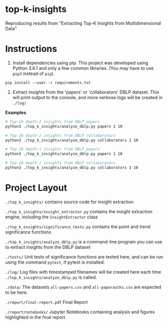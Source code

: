 # top-k-insights
Reproducing results from "Extracting Top-K Insights from Multidimensional Data"

# Instructions
1) Install dependencies using pip. This project was developed using Python 3.6.1 and only a few common libraries. (You may have to use `pip3` instead of `pip`).
```
pip install --user -r requirements.txt
```

2) Extract insights from the 'papers' or 'collaborators' DBLP dataset. This will print output to the console, and more verbose logs will be created in `./log/`

__Examples__
```sh
# Top-10 depth-2 insights from DBLP papers 
python3 ./top_k_insights/analyze_dblp.py papers 2 10

# Top-10 depth-2 insights from DBLP collaborators 
python3 ./top_k_insights/analyze_dblp.py collaborators 2 10

# Top-10 depth-1 insights from DBLP papers 
python3 ./top_k_insights/analyze_dblp.py papers 1 10

# Top-10 depth-1 insights from DBLP collaborators 
python3 ./top_k_insights/analyze_dblp.py collaborators 1 10
```

# Project Layout

`./top_k_insights/` contains source code for insight extraction

`./top_k_insights/insight_extractor.py` contains the insight extraction engine, including the `InsightExtractor` class

`./top_k_insights/significance_tests.py` contains the point and trend significance functions

`./top_k_insights/analyze_dblp.py` is a command-line program you can use to extract insights from the DBLP dataset

`./tests/` Unit tests of significance functions are tested here, and can be run using the command `pytest`, if pytest is installed.

`./log/` Log files with timestamped filenames will be created here each time `./top_k_insights/analyze_dblp.py` is called.

`./data/` The datasets `all-papers.csv` and `all-paperauths.csv` are expected to be here.

`./report/final-report.pdf` Final Report

`./report/notebooks/` Jupyter Notebooks containing analysis and figures highlighted in the final report.
